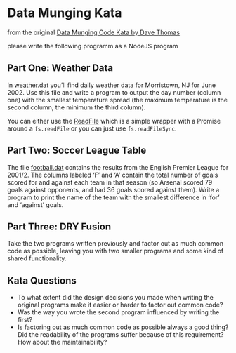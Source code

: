 # Data Munging Kata

from the original [Data Munging Code Kata by Dave Thomas](http://codekata.com/kata/kata04-data-munging/)

please write the following programm as a NodeJS program

## Part One: Weather Data

In [weather.dat](./src/data/weather.dat) you’ll find daily weather data for Morristown, NJ for June 2002. Use
this file and write a program to output the day number (column one) with the smallest temperature spread (the
maximum temperature is the second column, the minimum the third column).

You can either use the [ReadFile](./src/read-file/index.js) which is a simple wrapper with a Promise around
a `fs.readFile` or you can just use `fs.readFileSync`.

## Part Two: Soccer League Table

The file [football.dat](./src/data/football.dat) contains the results from the English Premier League for
2001/2. The columns labeled ‘F’ and ‘A’ contain the total number of goals scored for and against each team in that
season (so Arsenal scored 79 goals against opponents, and had 36 goals scored against them). Write a program to
print the name of the team with the smallest difference in ‘for’ and ‘against’ goals.

## Part Three: DRY Fusion

Take the two programs written previously and factor out as much common code as possible, leaving you with two
smaller programs and some kind of shared functionality.

## Kata Questions

- To what extent did the design decisions you made when writing the original programs make it easier or harder to
  factor out common code?
- Was the way you wrote the second program influenced by writing the first?
- Is factoring out as much common code as possible always a good thing? Did the readability of the programs suffer
  because of this requirement? How about the maintainability?
